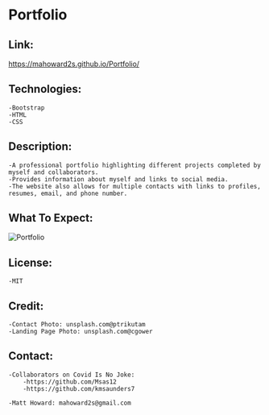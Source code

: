 # Portfolio

## Link:  

https://mahoward2s.github.io/Portfolio/

## Technologies:
```
-Bootstrap
-HTML
-CSS
```

## Description:
```
-A professional portfolio highlighting different projects completed by myself and collaborators.  
-Provides information about myself and links to social media.  
-The website also allows for multiple contacts with links to profiles, resumes, email, and phone number.
```
## What To Expect:
![Portfolio](./assets/images/Home.gif)

## License: 
```
-MIT
```

## Credit:
```
-Contact Photo: unsplash.com@ptrikutam
-Landing Page Photo: unsplash.com@cgower
```

## Contact:
```
-Collaborators on Covid Is No Joke:
    -https://github.com/Msas12
    -https://github.com/kmsaunders7

-Matt Howard: mahoward2s@gmail.com
```


<!--   
    * Title of app
   * Live link to deployed app
   * List of technologies used
   * 1-2 sentences explaining what the app is
   * 2-3 Screenshots / gifs of the app
   * License (usually MIT)
   * Contact information for you and any collaborators
   -->

